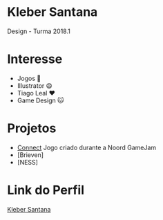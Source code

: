 # Kleber Santana

Design - Turma 2018.1

# Interesse

- Jogos :poop:
- Illustrator :smile:
- Tiago Leal :heart:
- Game Design :cat:

# Projetos

- [Connect](https://www.behance.net/gallery/69649163/Brieven-Noord-GameJam) Jogo criado durante a Noord GameJam
- [Brieven]
- [NESS]

# Link do Perfil

[Kleber Santana](https://github.com/Kwssf)
